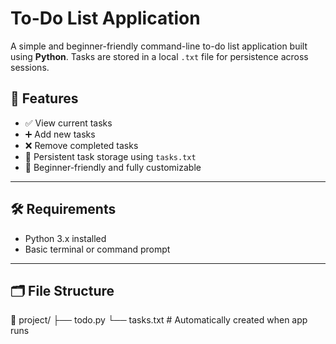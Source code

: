 # To-Do List Application

A simple and beginner-friendly command-line to-do list application built using **Python**. Tasks are stored in a local `.txt` file for persistence across sessions.

## 🚀 Features

- ✅ View current tasks  
- ➕ Add new tasks  
- ❌ Remove completed tasks  
- 💾 Persistent task storage using `tasks.txt`  
- 🧠 Beginner-friendly and fully customizable

---

## 🛠️ Requirements

- Python 3.x installed  
- Basic terminal or command prompt

---

## 🗂️ File Structure
📁 project/
├── todo.py
└── tasks.txt # Automatically created when app runs

